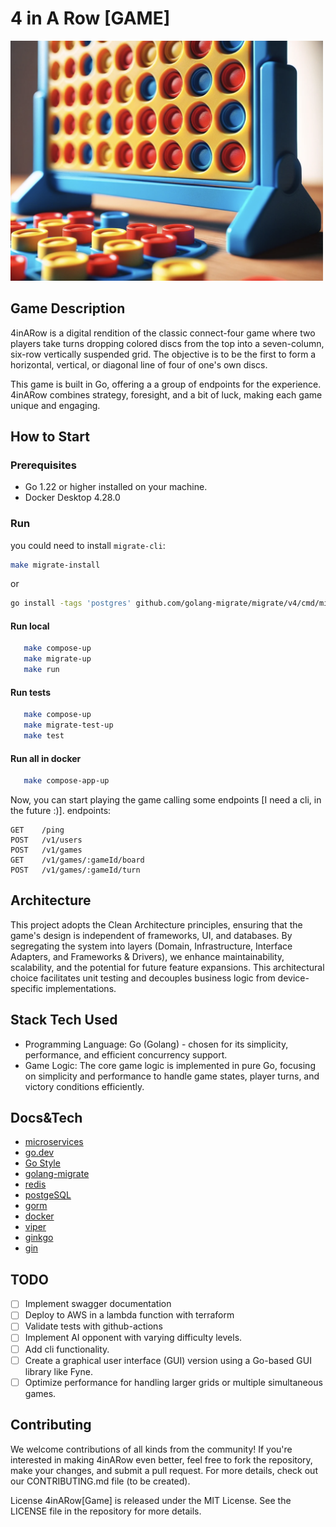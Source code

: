 # 4 in A Row [GAME]

<img src="./4inarow.png" alt="drawing" width="500"/>

## Game Description

4inARow is a digital rendition of the classic connect-four game where two players take turns dropping colored discs from the top into a seven-column, six-row vertically suspended grid. The objective is to be the first to form a horizontal, vertical, or diagonal line of four of one's own discs.

This game is built in Go, offering a a group of endpoints for the experience. 4inARow combines strategy, foresight, and a bit of luck, making each game unique and engaging.

## How to Start
### Prerequisites
- Go 1.22 or higher installed on your machine.
- Docker Desktop 4.28.0 
### Run

you could need to install `migrate-cli`:
```bash
make migrate-install
```
or
```bash
go install -tags 'postgres' github.com/golang-migrate/migrate/v4/cmd/migrate@latest
```
#### Run local
```bash
   make compose-up
   make migrate-up
   make run
```

#### Run tests
```bash
   make compose-up
   make migrate-test-up
   make test
```

#### Run all in docker
```bash
   make compose-app-up
```

Now, you can start playing the game calling some endpoints [I need a cli, in the future :)]. endpoints:

```
GET    /ping
POST   /v1/users
POST   /v1/games
GET    /v1/games/:gameId/board
POST   /v1/games/:gameId/turn
```

## Architecture

This project adopts the Clean Architecture principles, ensuring that the game's design is independent of frameworks, UI, and databases. By segregating the system into layers (Domain, Infrastructure, Interface Adapters, and Frameworks & Drivers), we enhance maintainability, scalability, and the potential for future feature expansions. This architectural choice facilitates unit testing and decouples business logic from device-specific implementations.

## Stack Tech Used

- Programming Language: Go (Golang) - chosen for its simplicity, performance, and efficient concurrency support.
- Game Logic: The core game logic is implemented in pure Go, focusing on simplicity and performance to handle game states, player turns, and victory conditions efficiently.

## Docs&Tech
- [microservices](https://microservices.io/)
- [go.dev](https://go.dev/)
- [Go Style](https://google.github.io/styleguide/go/)
- [golang-migrate](https://github.com/golang-migrate/migrate)
- [redis](https://redis.com/)
- [postgeSQL](https://www.postgresql.org/)
- [gorm](gorm.io/gorm)
- [docker](https://www.docker.com/)
- [viper](github.com/spf13/viper)
- [ginkgo](github.com/onsi/ginkgo)
- [gin](github.com/gin-gonic/gin)

## TODO
- [ ] Implement swagger documentation
- [ ] Deploy to AWS in a lambda function with terraform
- [ ] Validate tests with github-actions
- [ ] Implement AI opponent with varying difficulty levels.
- [ ] Add cli functionality.
- [ ] Create a graphical user interface (GUI) version using a Go-based GUI library like Fyne.
- [ ] Optimize performance for handling larger grids or multiple simultaneous games.

## Contributing
We welcome contributions of all kinds from the community! If you're interested in making 4inARow even better, feel free to fork the repository, make your changes, and submit a pull request. For more details, check out our CONTRIBUTING.md file (to be created).

License
4inARow[Game] is released under the MIT License. See the LICENSE file in the repository for more details.